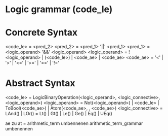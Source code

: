 # Logic grammar (code_le)
# Concrete Syntax
<code_le> = <pred_2>
<pred_2> =  <pred_1> '||' <pred_1>
<pred_1> = <logic_operand> '&&' <logic_operand>
<logic_operand> = !<logic_operand> | (<code_le>) | <code_ae> | <code_ae> <cmp> <code_ae>
<cmp> = '<' | '>' | '<=' | '>=' | '==' | '!='

# Abstract Syntax
<code_le> = LogicBinaryOperation(<logic_operand>, <logic_connective>, <logic_operand>)
<logic_operand> = Not(<logic_operand>) | <code_le> | ToBool(<code_ae>) | Atom(<code_ae>, <cmp>, <code_ae>)
<logic_connective> = LAnd() | LOr()
<cmp> = Lt() | Gt() | Le() | Ge() | Eq() | UEq()


ae zu at = arithmetic_term umbennenen
arithmetic_term_grammar umbenennen
